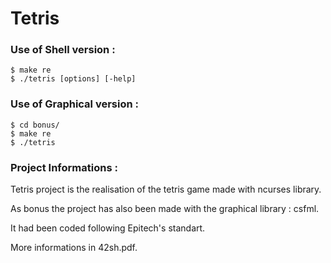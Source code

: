# Tetris

### Use of Shell version :
```
$ make re
$ ./tetris [options] [-help]
```

### Use of Graphical version :
```
$ cd bonus/
$ make re
$ ./tetris
```

### Project Informations :

Tetris project is the realisation of the tetris game made with ncurses library.

As bonus the project has also been made with the graphical library : csfml.

It had been coded following Epitech's standart.

More informations in 42sh.pdf.
